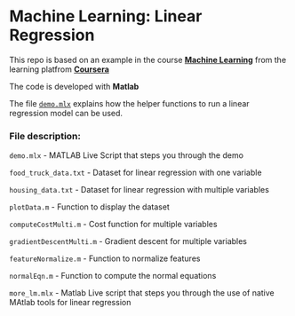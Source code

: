 # Machine Learning: Linear Regression

This repo is based on an example in the course [**Machine Learning**](https://www.coursera.org/learn/machine-learning) from the learning platfrom [**Coursera**](https://www.coursera.org/)

The code is developed with **Matlab**

The file [`demo.mlx`](./demo.mlx) explains how the helper functions to run a linear regression model can be used.

### File description:
`demo.mlx` - MATLAB Live Script that steps you through the demo

`food_truck_data.txt` - Dataset for linear regression with one variable

`housing_data.txt` - Dataset for linear regression with multiple variables

`plotData.m` - Function to display the dataset

`computeCostMulti.m` - Cost function for multiple variables

`gradientDescentMulti.m` - Gradient descent for multiple variables

`featureNormalize.m` - Function to normalize features

`normalEqn.m` - Function to compute the normal equations

`more_lm.mlx` - Matlab Live script that steps you through the use of native MAtlab tools for linear regression